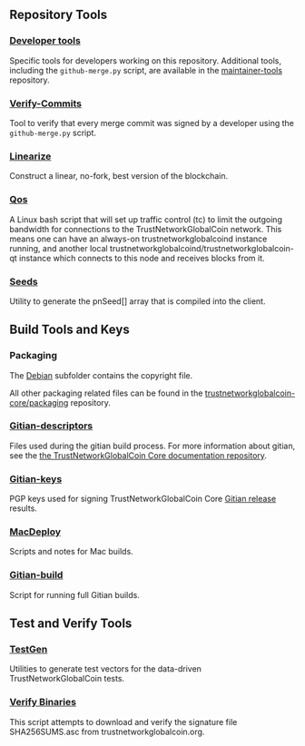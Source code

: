 Repository Tools
---------------------

### [Developer tools](/contrib/devtools) ###
Specific tools for developers working on this repository.
Additional tools, including the `github-merge.py` script, are available in the [maintainer-tools](https://github.com/trustnetworkglobalcoin-core/trustnetworkglobalcoin-maintainer-tools) repository.

### [Verify-Commits](/contrib/verify-commits) ###
Tool to verify that every merge commit was signed by a developer using the `github-merge.py` script.

### [Linearize](/contrib/linearize) ###
Construct a linear, no-fork, best version of the blockchain.

### [Qos](/contrib/qos) ###

A Linux bash script that will set up traffic control (tc) to limit the outgoing bandwidth for connections to the TrustNetworkGlobalCoin network. This means one can have an always-on trustnetworkglobalcoind instance running, and another local trustnetworkglobalcoind/trustnetworkglobalcoin-qt instance which connects to this node and receives blocks from it.

### [Seeds](/contrib/seeds) ###
Utility to generate the pnSeed[] array that is compiled into the client.

Build Tools and Keys
---------------------

### Packaging ###
The [Debian](/contrib/debian) subfolder contains the copyright file.

All other packaging related files can be found in the [trustnetworkglobalcoin-core/packaging](https://github.com/trustnetworkglobalcoin-core/packaging) repository.

### [Gitian-descriptors](/contrib/gitian-descriptors) ###
Files used during the gitian build process. For more information about gitian, see the [the TrustNetworkGlobalCoin Core documentation repository](https://github.com/trustnetworkglobalcoin-core/docs).

### [Gitian-keys](/contrib/gitian-keys)
PGP keys used for signing TrustNetworkGlobalCoin Core [Gitian release](/doc/release-process.md) results.

### [MacDeploy](/contrib/macdeploy) ###
Scripts and notes for Mac builds.

### [Gitian-build](/contrib/gitian-build.py) ###
Script for running full Gitian builds.

Test and Verify Tools
---------------------

### [TestGen](/contrib/testgen) ###
Utilities to generate test vectors for the data-driven TrustNetworkGlobalCoin tests.

### [Verify Binaries](/contrib/verifybinaries) ###
This script attempts to download and verify the signature file SHA256SUMS.asc from trustnetworkglobalcoin.org.
